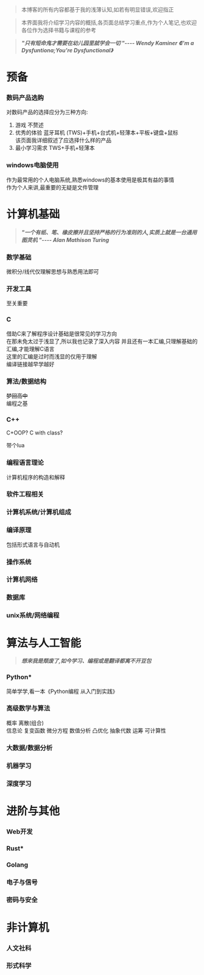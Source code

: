 >本博客的所有内容都基于我的浅薄认知,如若有明显错误,欢迎指正 

>本界面我将介绍学习内容的概括,各页面总结学习重点,作为个人笔记,也欢迎各位作为选择书籍与课程的参考

>___"只有短命鬼才需要在幼儿园里就学会一切 "---- Wendy Kaminer 《I'm a Dysfuntiona;You're Dysfunctional》___

# 预备

### 数码产品选购

对数码产品的选择应分为三种方向:  
1. 游戏 不赘述  
2. 优秀的体验 蓝牙耳机 (TWS)+手机+台式机+轻薄本+平板+键盘+鼠标  
该页面我详细叙述了应选择什么样的产品  
3. 最小学习需求 TWS+手机+轻薄本    

###  windows电脑使用

作为最常用的个人电脑系统,熟悉windows的基本使用是极其有益的事情  
作为个人来讲,最重要的无疑是文件管理

# 计算机基础

>___"一个有纸、笔、橡皮擦并且坚持严格的行为准则的人,实质上就是一台通用图灵机 "---- Alan Mathison Turing___

### 数学基础

微积分/线代仅理解思想与熟悉用法即可

### 开发工具

至关重要

### C

借助C来了解程序设计基础是很常见的学习方向  
在那未免太过于浅显了,所以我也记录了深入内容
并且还有一本汇编,只理解基础的汇编,才能理解C语言    
这里的汇编是过时而浅显的仅用于理解  
编译链接越早学越好

### 算法/数据结构

~~梦回高中~~   
编程之基


### C++

C+OOP?  C with class?  

带个lua

### 编程语言理论

计算机程序的构造和解释

### 软件工程相关

### 计算机系统/计算机组成

### 编译原理

包括形式语言与自动机

### 操作系统

### 计算机网络

### 数据库

### unix系统/网络编程

# 算法与人工智能

>***想来我是颓废了,如今学习、编程或是翻译都离不开豆包***

### Python*

简单学学,看一本《Python编程 从入门到实践》

### 高级数学与算法
概率 离散(组合)  
信息论 复变函数 微分方程 数值分析 凸优化 抽象代数 运筹 可计算性

### 大数据/数据分析

### 机器学习

### 深度学习

# 进阶与其他

### Web开发

### Rust*

### Golang

### 电子与信号

### 密码与安全


# 非计算机

### 人文社科



### 形式科学